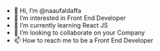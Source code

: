 - 👋 Hi, I’m @naaufaldaffa
- 👀 I’m interested in Front End Developer
- 🌱 I’m currently learning React JS
- 💞️ I’m looking to collaborate on your Company
- 📫 How to reach me to be a Front End Developer

<!---
naaufaldaffa/naaufaldaffa is a ✨ special ✨ repository because its `README.md` (this file) appears on your GitHub profile.
You can click the Preview link to take a look at your changes.
--->
